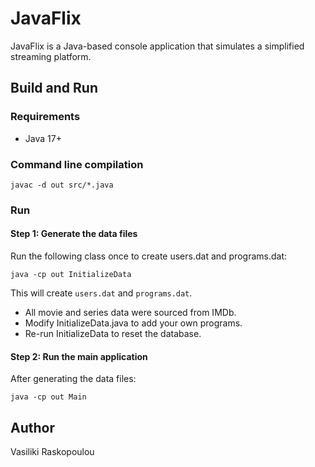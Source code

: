 # JavaFlix
JavaFlix is a Java-based console application that simulates a simplified streaming platform.

## Build and Run

### Requirements
- Java 17+

### Command line compilation
```
javac -d out src/*.java
```
### Run

#### Step 1: Generate the data files

Run the following class once to create users.dat and programs.dat:
```
java -cp out InitializeData
```
This will create `users.dat` and `programs.dat`.
- All movie and series data were sourced from IMDb.
- Modify InitializeData.java to add your own programs.
- Re-run InitializeData to reset the database.

#### Step 2: Run the main application

After generating the data files:
```
java -cp out Main
```

## Author

Vasiliki Raskopoulou